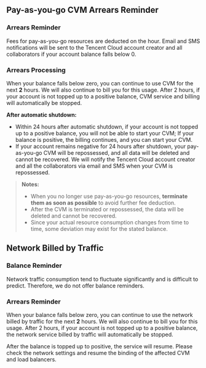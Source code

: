 ## Pay-as-you-go CVM Arrears Reminder
### Arrears Reminder
Fees for pay-as-you-go resources are deducted on the hour. Email and SMS notifications will be sent to the Tencent Cloud account creator and all collaborators if your account balance falls below 0.

### Arrears Processing
When your balance falls below zero, you can continue to use CVM for the next **2** hours. We will also continue to bill you for this usage.
After 2 hours, if your account is not topped up to a positive balance, CVM service and billing will automatically be stopped. 

**After automatic shutdown:**
- Within 24 hours after automatic shutdown, if your account is not topped up to a positive balance, you will not be able to start your CVM; If your balance is positive, the billing continues, and you can start your CVM. 
- If your account remains negative for 24 hours after shutdown, your pay-as-you-go CVM will be repossessed, and all data will be deleted and cannot be recovered.
We will notify the Tencent Cloud account creator and all the collaborators via email and SMS when your CVM is repossessed.

> **Notes:** 
>- When you no longer use pay-as-you-go resources, **terminate them as soon as possible** to avoid further fee deduction.
>- After the CVM is terminated or repossessed, the data will be deleted and cannot be recovered.
>- Since your actual resource consumption changes from time to time, some deviation may exist for the stated balance.

## Network Billed by Traffic
### Balance Reminder
Network traffic consumption tend to fluctuate significantly and is difficult to predict. Therefore, we do not offer balance reminders.

### Arrears Reminder
When your balance falls below zero, you can continue to use the network billed by traffic for the next **2** hours. We will also continue to bill you for this usage. After 2 hours, if your account is not topped up to a positive balance, the network service billed by traffic will automatically be stopped. 

After the balance is topped up to positive, the service will resume. Please check the network settings and resume the binding of the affected CVM and load balancers.


